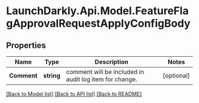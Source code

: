 # LaunchDarkly.Api.Model.FeatureFlagApprovalRequestApplyConfigBody
## Properties

Name | Type | Description | Notes
------------ | ------------- | ------------- | -------------
**Comment** | **string** | comment will be included in audit log item for change. | [optional] 

[[Back to Model list]](../README.md#documentation-for-models) [[Back to API list]](../README.md#documentation-for-api-endpoints) [[Back to README]](../README.md)

